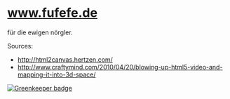 www.fufefe.de
=

für die ewigen nörgler.

Sources:

- http://html2canvas.hertzen.com/
- http://www.craftymind.com/2010/04/20/blowing-up-html5-video-and-mapping-it-into-3d-space/


[![Greenkeeper badge](https://badges.greenkeeper.io/nicolindemann/fufefe.svg)](https://greenkeeper.io/)